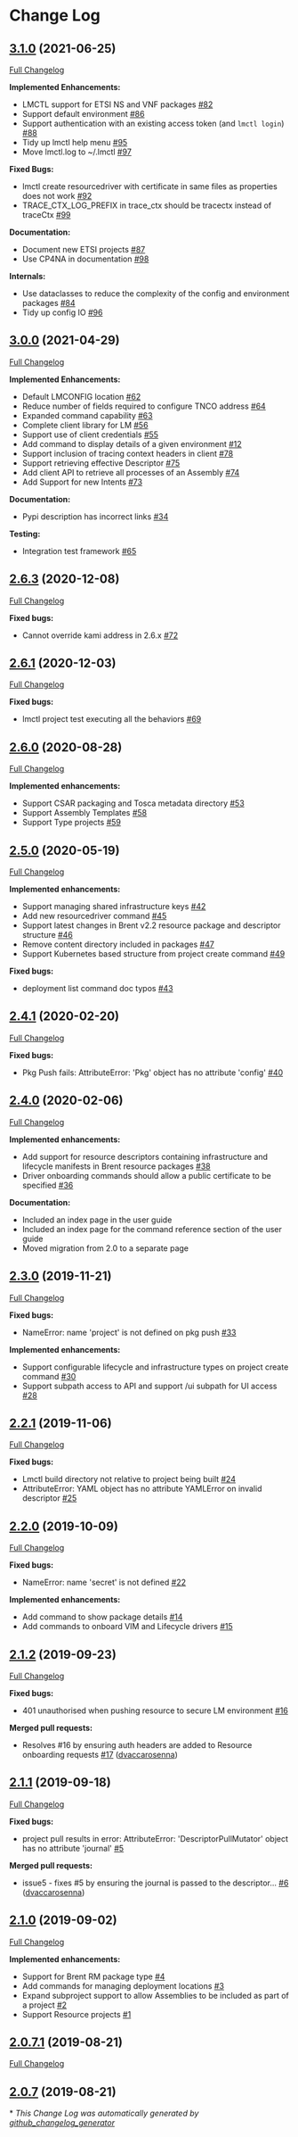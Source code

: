 # Change Log

## [3.1.0](https://github.com/IBM/lmctl/tree/3.1.0) (2021-06-25)
[Full Changelog](https://github.com/IBM/lmctl/compare/3.0.0...3.1.0)

**Implemented Enhancements:**

- LMCTL support for ETSI NS and VNF packages [\#82](https://github.com/IBM/lmctl/issues/82)
- Support default environment [\#86](https://github.com/IBM/lmctl/issues/86)
- Support authentication with an existing access token (and `lmctl login`) [\#88](https://github.com/IBM/lmctl/issues/88)
- Tidy up lmctl help menu [\#95](https://github.com/IBM/lmctl/issues/95)
- Move lmctl.log to ~/.lmctl [\#97](https://github.com/IBM/lmctl/issues/97)

**Fixed Bugs:**

- lmctl create resourcedriver with certificate in same files as properties does not work [\#92](https://github.com/IBM/lmctl/issues/92) 
- TRACE_CTX_LOG_PREFIX in trace_ctx should be tracectx instead of traceCtx [\#99](https://github.com/IBM/lmctl/issues/99) 

**Documentation:**

- Document new ETSI projects [\#87](https://github.com/IBM/lmctl/issues/87)
- Use CP4NA in documentation [\#98](https://github.com/IBM/lmctl/issues/98)

**Internals:**

- Use dataclasses to reduce the complexity of the config and environment packages [\#84](https://github.com/IBM/lmctl/issues/84)
- Tidy up config IO [\#96](https://github.com/IBM/lmctl/issues/96)

## [3.0.0](https://github.com/IBM/lmctl/tree/3.0.0) (2021-04-29)
[Full Changelog](https://github.com/IBM/lmctl/compare/2.6.3...3.0.0)

**Implemented Enhancements:**

- Default LMCONFIG location [\#62](https://github.com/IBM/lmctl/issues/62)
- Reduce number of fields required to configure TNCO address [\#64](https://github.com/IBM/lmctl/issues/64)
- Expanded command capability [\#63](https://github.com/IBM/lmctl/issues/63)
- Complete client library for LM [\#56](https://github.com/IBM/lmctl/issues/56)
- Support use of client credentials [\#55](https://github.com/IBM/lmctl/issues/55)
- Add command to display details of a given environment [\#12](https://github.com/IBM/lmctl/issues/12)
- Support inclusion of tracing context headers in client [\#78](https://github.com/IBM/lmctl/issues/78)
- Support retrieving effective Descriptor [\#75](https://github.com/IBM/lmctl/issues/75)
- Add client API to retrieve all processes of an Assembly [\#74](https://github.com/IBM/lmctl/issues/74)
- Add Support for new Intents [\#73](https://github.com/IBM/lmctl/issues/73)

**Documentation:**

- Pypi description has incorrect links [\#34](https://github.com/IBM/lmctl/issues/34)

**Testing:**

- Integration test framework [\#65](https://github.com/IBM/lmctl/issues/65)

## [2.6.3](https://github.com/IBM/lmctl/tree/2.6.3) (2020-12-08)
[Full Changelog](https://github.com/IBM/lmctl/compare/2.6.1...2.6.3)

**Fixed bugs:**

- Cannot override kami address in 2.6.x [\#72](https://github.com/IBM/lmctl/issues/72)

## [2.6.1](https://github.com/accanto-systems/lmctl/tree/2.6.1) (2020-12-03)
[Full Changelog](https://github.com/accanto-systems/lmctl/compare/2.6.0...2.6.1)

**Fixed bugs:**

- lmctl project test executing all the behaviors [\#69](https://github.com/accanto-systems/lmctl/issues/69)

## [2.6.0](https://github.com/accanto-systems/lmctl/tree/2.6.0) (2020-08-28)
[Full Changelog](https://github.com/accanto-systems/lmctl/compare/2.5.0...2.6.0)

**Implemented enhancements:**

- Support CSAR packaging and Tosca metadata directory [\#53](https://github.com/accanto-systems/lmctl/issues/53)
- Support Assembly Templates [\#58](https://github.com/accanto-systems/lmctl/issues/58)
- Support Type projects [\#59](https://github.com/accanto-systems/lmctl/issues/59)

## [2.5.0](https://github.com/accanto-systems/lmctl/tree/2.5.0) (2020-05-19)
[Full Changelog](https://github.com/accanto-systems/lmctl/compare/2.4.1...2.5.0)

**Implemented enhancements:**

- Support managing shared infrastructure keys [\#42](https://github.com/accanto-systems/lmctl/issues/42)
- Add new resourcedriver command [\#45](https://github.com/accanto-systems/lmctl/issues/45)
- Support latest changes in Brent v2.2 resource package and descriptor structure [\#46](https://github.com/accanto-systems/lmctl/issues/46)
- Remove content directory included in packages [\#47](https://github.com/accanto-systems/lmctl/issues/47) 
- Support Kubernetes based structure from project create command [\#49](https://github.com/accanto-systems/lmctl/issues/49)

**Fixed bugs:**

- deployment list command doc typos [\#43](https://github.com/accanto-systems/lmctl/issues/43)

## [2.4.1](https://github.com/accanto-systems/lmctl/tree/2.4.1) (2020-02-20)
[Full Changelog](https://github.com/accanto-systems/lmctl/compare/2.4.0...2.4.1)

**Fixed bugs:**

- Pkg Push fails: AttributeError: 'Pkg' object has no attribute 'config' [\#40](https://github.com/accanto-systems/lmctl/issues/40)

## [2.4.0](https://github.com/accanto-systems/lmctl/tree/2.4.0) (2020-02-06)
[Full Changelog](https://github.com/accanto-systems/lmctl/compare/2.3.0...2.4.0)

**Implemented enhancements:**

- Add support for resource descriptors containing infrastructure and lifecycle manifests in Brent resource packages [\#38](https://github.com/accanto-systems/lmctl/issues/38)
- Driver onboarding commands should allow a public certificate to be specified [\#36](https://github.com/accanto-systems/lmctl/issues/36)

**Documentation:**

- Included an index page in the user guide
- Included an index page for the command reference section of the user guide
- Moved migration from 2.0 to a separate page

## [2.3.0](https://github.com/accanto-systems/lmctl/tree/2.3.0) (2019-11-21)
[Full Changelog](https://github.com/accanto-systems/lmctl/compare/2.2.1...2.3.0)

**Fixed bugs:**

- NameError: name 'project' is not defined on pkg push [\#33](https://github.com/accanto-systems/lmctl/issues/33)

**Implemented enhancements:**

- Support configurable lifecycle and infrastructure types on project create command [\#30](https://github.com/accanto-systems/lmctl/issues/30)
- Support subpath access to API and support /ui subpath for UI access  [\#28](https://github.com/accanto-systems/lmctl/issues/28)

## [2.2.1](https://github.com/accanto-systems/lmctl/tree/2.2.1) (2019-11-06)
[Full Changelog](https://github.com/accanto-systems/lmctl/compare/2.2.0...2.2.1)

**Fixed bugs:**

- Lmctl build directory not relative to project being built [\#24](https://github.com/accanto-systems/lmctl/issues/24)
- AttributeError: YAML object has no attribute YAMLError on invalid descriptor [\#25](https://github.com/accanto-systems/lmctl/issues/25)

## [2.2.0](https://github.com/accanto-systems/lmctl/tree/2.2.0) (2019-10-09)
[Full Changelog](https://github.com/accanto-systems/lmctl/compare/2.1.2...2.2.0)

**Fixed bugs:**

- NameError: name 'secret' is not defined [\#22](https://github.com/accanto-systems/lmctl/issues/22)

**Implemented enhancements:**

- Add command to show package details [\#14](https://github.com/accanto-systems/lmctl/issues/14)
- Add commands to onboard VIM and Lifecycle drivers [\#15](https://github.com/accanto-systems/lmctl/issues/15)

## [2.1.2](https://github.com/accanto-systems/lmctl/tree/2.1.2) (2019-09-23)
[Full Changelog](https://github.com/accanto-systems/lmctl/compare/2.1.1...2.1.2)

**Fixed bugs:**

- 401 unauthorised when pushing resource to secure LM environment [\#16](https://github.com/accanto-systems/lmctl/issues/16)

**Merged pull requests:**

- Resolves \#16 by ensuring auth headers are added to Resource onboarding requests [\#17](https://github.com/accanto-systems/lmctl/pull/17) ([dvaccarosenna](https://github.com/dvaccarosenna))

## [2.1.1](https://github.com/accanto-systems/lmctl/tree/2.1.1) (2019-09-18)

[Full Changelog](https://github.com/accanto-systems/lmctl/compare/2.1.0...2.1.1)

**Fixed bugs:**

- project pull results in error: AttributeError: 'DescriptorPullMutator' object has no attribute 'journal' [\#5](https://github.com/accanto-systems/lmctl/issues/5)

**Merged pull requests:**

- issue5 - fixes \#5 by ensuring the journal is passed to the descriptor… [\#6](https://github.com/accanto-systems/lmctl/pull/6) ([dvaccarosenna](https://github.com/dvaccarosenna))

## [2.1.0](https://github.com/accanto-systems/lmctl/tree/2.1.0) (2019-09-02)

[Full Changelog](https://github.com/accanto-systems/lmctl/compare/2.0.7.1...2.1.0)

**Implemented enhancements:**

- Support for Brent RM package type [\#4](https://github.com/accanto-systems/lmctl/issues/4)
- Add commands for managing deployment locations [\#3](https://github.com/accanto-systems/lmctl/issues/3)
- Expand subproject support to allow Assemblies to be included as part of a project [\#2](https://github.com/accanto-systems/lmctl/issues/2)
- Support Resource projects [\#1](https://github.com/accanto-systems/lmctl/issues/1)

## [2.0.7.1](https://github.com/accanto-systems/lmctl/tree/2.0.7.1) (2019-08-21)

[Full Changelog](https://github.com/accanto-systems/lmctl/compare/2.0.7...2.0.7.1)

## [2.0.7](https://github.com/accanto-systems/lmctl/tree/2.0.7) (2019-08-21)

\* _This Change Log was automatically generated by [github_changelog_generator](https://github.com/skywinder/Github-Changelog-Generator)_
